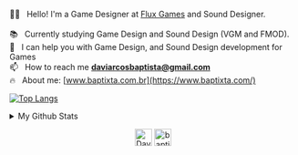 🤘🏼 &nbsp;	Hello! I'm a Game Designer at [Flux Games](https://www.flux.games/) and Sound Designer.<br><br>
:books: &nbsp; Currently studying Game Design and Sound Design (VGM and FMOD).<br>
:rocket: &nbsp; I can help you with Game Design, and Sound Design development for Games<br>
📫 &nbsp; How to reach me **daviarcosbaptista@gmail.com**<br>
:fire: &nbsp; About me: [www.baptixta.com.br](https://www.baptixta.com/)

[![Top Langs](https://github-readme-stats.vercel.app/api/top-langs/?username=baptixta&layout=compact)](https://github.com/anuraghazra/github-readme-stats)

<details>
  <summary>My Github Stats</summary>
  <br>

  <p align="left">
    <img src="https://github-readme-stats.vercel.app/api?username=baptixta&show_icons=true&theme=react" alt="Davi Baptista's Github Stats" alt="Davi Baptista's Github Status" />
  </p>
</details>

<p align="center">
   <a href="https://linkedin.com/in/davi-baptista" target="blank"><img align="center" src="https://cdn.jsdelivr.net/npm/simple-icons@3.0.1/icons/linkedin.svg" alt="Davi Baptista" height="30" width="30" /></a>
   <a href="https://codepen.io/baptixta" target="blank"><img align="center" src="https://cdn.jsdelivr.net/npm/simple-icons@3.0.1/icons/codepen.svg" alt="baptixta" height="30" width="30" /></a>
</p>

